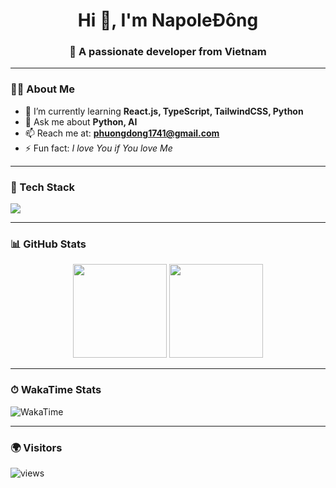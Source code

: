 <!-- Header -->
<h1 align="center">Hi 👋, I'm NapoleĐông</h1>
<h3 align="center">🚀 A passionate developer from Vietnam</h3>

---

### 🧑‍💻 About Me
- 🌱 I’m currently learning **React.js, TypeScript, TailwindCSS, Python**
- 💬 Ask me about **Python, AI**
- 📫 Reach me at: **phuongdong1741@gmail.com**
- ⚡ Fun fact: *I love You if You love Me*

---

### 🔧 Tech Stack
<p align="left">
  <img src="https://skillicons.dev/icons?i=react,typescript,tailwind,js,ts,python,c,cpp,git,vscode" />
</p>

---

### 📊 GitHub Stats
<p align="center">
  <img src="https://github-readme-stats.vercel.app/api?username=judebellingdong&show_icons=true&theme=radical" height="150"/>
  <img src="https://github-readme-stats.vercel.app/api/top-langs/?username=judebellingdong&layout=compact&theme=radical" height="150"/>
</p>

---

### ⏱ WakaTime Stats
![WakaTime](https://wakatime.com/share/@efdc30fa-353a-4ad2-b91b-7154399eb7f6/c2d6926f-dffa-4599-b4c2-1fd5f4fa5c93.svg)

---

### 🌍 Visitors
<p align="left">
  <img src="https://komarev.com/ghpvc/?username=judebellingdong&label=Profile%20views&color=0e75b6&style=flat" alt="views" />
</p>
